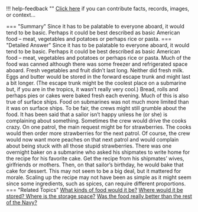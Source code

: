 !!! help-feedback ""
    <a href="/feedback/" data-feedback-link>Click here</a>
    if you can contribute facts, records, images, or context…

<a id="summary"></a>
=== "Summary"
    Since it has to be palatable to everyone aboard, it would tend to be basic. Perhaps it could be best described as basic American food – meat, vegetables and potatoes or perhaps rice or pasta.
=== "Detailed Answer"
    Since it has to be palatable to everyone aboard, it would tend to be basic. Perhaps it could be best described as basic American food – meat, vegetables and potatoes or perhaps rice or pasta.
    Much of the food was canned although there was some freezer and refrigerated space aboard. Fresh vegetables and fruit didn’t last long. Neither did fresh milk. Eggs and butter would be stored in the forward escape trunk and might last a bit longer. (The escape trunk might be the coolest place on a submarine but, if you are in the tropics, it wasn’t really very cool.) Bread, rolls and perhaps pies or cakes were baked fresh each evening. Much of this is also true of surface ships. Food on submarines was not much more limited than it was on surface ships.
    To be fair, the crews might still grumble about the food. It has been said that a sailor isn’t happy unless he (or she) is complaining about something. Sometimes the crew would drive the cooks crazy. On one patrol, the main request might be for strawberries. The cooks would then order more strawberries for the next patrol. Of course, the crew would now want more peaches on that next patrol and would complain about being stuck with all those stupid strawberries.
    There was one overnight baker on a submarine who asked his shipmates to write home for the recipe for his favorite cake. Get the recipe from his shipmates’ wives, girlfriends or mothers. Then, on that sailor’s birthday, he would bake that cake for dessert. This may not seem to be a big deal, but it mattered for morale. Scaling up the recipe may not have been as simple as it might seem since some ingredients, such as spices, can require different proportions.
=== "Related Topics"
    [What kinds of food would it be?](what-kinds-of-food-would-it-be.md#summary)
    [Where would it be stored? Where is the storage space?](where-would-it-be-stored-where-is-the-storage-space.md#summary)
    [Was the food really better than the rest of the Navy?](was-the-food-really-better-than-the-rest-of-the-navy.md#summary)
